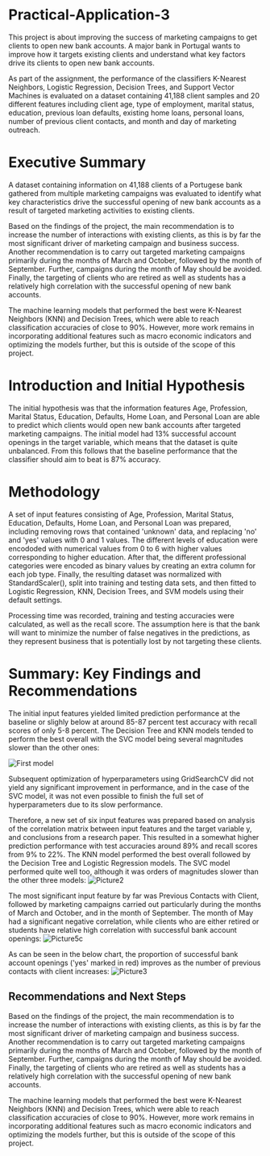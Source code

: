 # Practical-Application-3
This project is about improving the success of marketing campaigns to get clients to open new bank accounts. 
A major bank in Portugal wants to improve how it targets existing clients and understand what key factors drive its clients to open new bank accounts.  

As part of the assignment, the performance of the classifiers K-Nearest Neighbors, Logistic Regression, Decision Trees, and Support Vector Machines is evaluated on a dataset containing 41,188 client samples and 20 different features including client age, type of employment, marital status, education, previous loan defaults, existing home loans, personal loans, number of previous client contacts, and month and day of marketing outreach.    

# Executive Summary
A dataset containing information on 41,188 clients of a Portugese bank gathered from multiple marketing campaigns was evaluated to identify what key characteristics drive the successful opening of new bank accounts as a result of targeted marketing activities to existing clients. 

Based on the findings of the project, the main recommendation is to increase the number of interactions with existing clients, as this is by far the most significant driver of marketing campaign and business success. Another recommendation is to carry out targeted marketing campaigns primarily during the months of March and October, followed by the month of September. Further, campaigns during the month of May should be avoided. Finally, the targeting of clients who are retired as well as students has a relatively high correlation with the successful opening of new bank accounts. 

The machine learning models that performed the best were K-Nearest Neighbors (KNN) and Decision Trees, which were able to reach classification accuracies of close to 90%. However, more work remains in incorporating additional features such as macro economic indicators and optimizing the models further, but this is outside of the scope of this project. 

# Introduction and Initial Hypothesis
The initial hypothesis was that the information features Age, Profession, Marital Status, Education, Defaults, Home Loan, and Personal Loan are able to predict which clients would open new bank accounts after targeted marketing campaigns. The initial model had 13% successful account openings in the target variable, which means that the dataset is quite unbalanced. From this follows that the baseline performance that the classifier should aim to beat is 87% accuracy.

# Methodology
A set of input features consisting of Age, Profession, Marital Status, Education, Defaults, Home Loan, and Personal Loan was prepared, including removing rows that contained 'unknown' data, and replacing 'no' and 'yes' values with 0 and 1 values. The different levels of education were encododed with numerical values from 0 to 6 with higher values corresponding to higher education. After that, the different professional categories were encoded as binary values by creating an extra column for each job type. Finally, the resulting dataset was normalized with StandardScaler(), split into training and testing data sets, and then fitted to Logistic Regression, KNN, Decision Trees, and SVM models using their default settings. 

Processing time was recorded, training and testing accuracies were calculated, as well as the recall score. The assumption here is that the bank will want to minimize the number of false negatives in the predictions, as they represent business that is potentially lost by not targeting these clients. 

# Summary: Key Findings and Recommendations
The initial input features yielded limited prediction performance at the baseline or slighly below at around 85-87 percent test accuracy with recall scores of only 5-8 percent. The Decision Tree and KNN models tended to perform the best overall with the SVC model being several magnitudes slower than the other ones:

![First model](https://github.com/fredrik-pettersson/Practical-Application-3/assets/146313002/34d7e82d-27ac-4d2d-bf77-dbb77c78b8c5)


Subsequent optimization of hyperparameters using GridSearchCV did not yield any significant improvement in performance, and in the case of the SVC model, it was not even possible to finish the full set of hyperparameters due to its slow performance.

Therefore, a new set of six input features was prepared based on analysis of the correlation matrix between input features and the target variable y, and conclusions from a research paper. This resulted in a somewhat higher prediction performance with test accuracies around 89% and recall scores from 9% to 22%. The KNN model performed the best overall followed by the Decision Tree and Logistic Regression models. The SVC model performed quite well too, although it was orders of magnitudes slower than the other three models:
![Picture2](https://github.com/fredrik-pettersson/Practical-Application-3/assets/146313002/305332a4-61bb-4cc9-934b-f537d6a7a0e5)

The most significant input feature by far was Previous Contacts with Client, followed by marketing campaigns carried out particularly during the months of March and October, and in the month of September. The month of May had a significant negative correlation, while clients who are either retired or students have relative high correlation with successful bank account openings:
![Picture5c](https://github.com/fredrik-pettersson/Practical-Application-3/assets/146313002/f1f94cef-5f4d-4859-a121-6e96d9a303e0)

As can be seen in the below chart, the proportion of successful bank account openings ('yes' marked in red) improves as the number of previous contacts with client increases:
![Picture3](https://github.com/fredrik-pettersson/Practical-Application-3/assets/146313002/d5e8410e-97d1-492a-ad5a-a43d5ac3f58e)

## Recommendations and Next Steps
Based on the findings of the project, the main recommendation is to increase the number of interactions with existing clients, as this is by far the most significant driver of marketing campaign and business success. Another recommendation is to carry out targeted marketing campaigns primarily during the months of March and October, followed by the month of September. Further, campaigns during the month of May should be avoided. Finally, the targeting of clients who are retired as well as students has a relatively high correlation with the successful opening of new bank accounts. 

The machine learning models that performed the best were K-Nearest Neighbors (KNN) and Decision Trees, which were able to reach classification accuracies of close to 90%. However, more work remains in incorporating additional features such as macro economic indicators and optimizing the models further, but this is outside of the scope of this project. 

  
